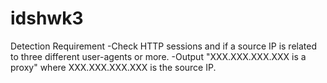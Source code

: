 # idshwk3

Detection Requirement 
-Check HTTP sessions and if a source IP is related to three different user-agents or more.
-Output "XXX.XXX.XXX.XXX is a proxy" where XXX.XXX.XXX.XXX is the source IP.
